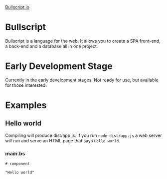 [Bullscript.io](http://bullscript.io)

# Bullscript

Bullscript is a language for the web. It allows you to create a SPA front-end, a back-end and a database all in one project.

# Early Development Stage

Currently in the early development stages. Not ready for use, but available for those interested.

# Examples

## Hello world

Compiling will produce dist/app.js. If you run `node dist/app.js` a web server will run and serve an HTML page that says `Hello world`.

### main.bs

```
# component

"Hello world"
```